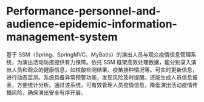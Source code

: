 # Performance-personnel-and-audience-epidemic-information-management-system
基于 SSM（Spring、SpringMVC、MyBatis）的演出人员与观众疫情信息管理系统，为演出活动防疫提供有力保障。依托 SSM 框架高效处理数据，能分别录入演出人员和观众的健康信息，如核酸检测结果、疫苗接种情况等。可实时更新信息，进行动态监测。系统具备异常预警功能，发现风险及时提醒。还能生成人员信息报表，方便统计分析。通过该系统，可有效管理人员疫情信息，降低演出活动疫情传播风险，确保演出安全有序开展。 
